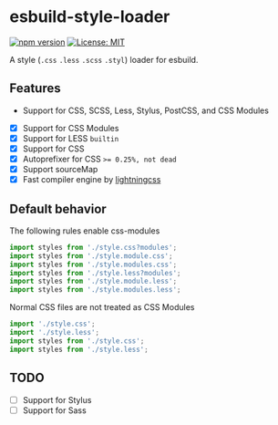 # esbuild-style-loader

[![npm version](https://badge.fury.io/js/esbuild-style-loader.svg)](https://badge.fury.io/js/esbuild-style-loader)
[![License: MIT](https://img.shields.io/badge/License-MIT-yellow.svg)](https://opensource.org/licenses/MIT)

A style (`.css` `.less` `.scss` `.styl`) loader for esbuild.

## Features

- Support for CSS, SCSS, Less, Stylus, PostCSS, and CSS Modules

- [x] Support for CSS Modules
- [x] Support for LESS `builtin` 
- [x] Support for CSS 
- [x] Autoprefixer for CSS `>= 0.25%, not dead`
- [x] Support sourceMap
- [x] Fast compiler engine by [lightningcss](https://lightningcss.dev/)

## Default behavior

The following rules enable css-modules

```ts
import styles from './style.css?modules';
import styles from './style.module.css';
import styles from './style.modules.css';
import styles from './style.less?modules';
import styles from './style.module.less';
import styles from './style.modules.less';
```

Normal CSS files are not treated as CSS Modules

```ts
import './style.css';
import './style.less';
import styles from './style.css';
import styles from './style.less';
```

## TODO

- [ ] Support for Stylus
- [ ] Support for Sass
